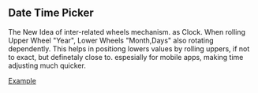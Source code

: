 <h2>Date Time Picker</h2>
The New Idea of inter-related wheels mechanism. as Clock.
When rolling Upper Wheel "Year", Lower Wheels "Month,Days" also rotating dependently.
This helps in positiong lowers values by rolling uppers, if not to exact, but definetaly close to. espesially for mobile apps, making time adjusting much quicker.

[Example](http://rawgit.com/dmitrigur/Date-Time-Picker-Relational-Slider-/master/example.html)

